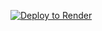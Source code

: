 [![Deploy to Render](https://render.com/images/deploy-to-render-button.svg)](https://render.com/deploy?repo=https://github.com/Sudhanshu25/Calendar-event)
